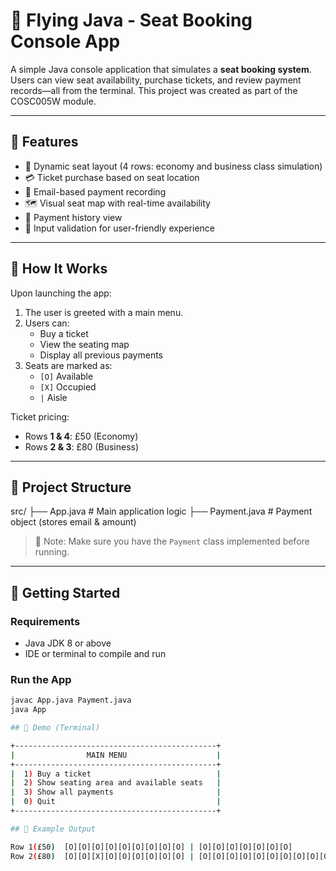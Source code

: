 # 🛫 Flying Java - Seat Booking Console App

A simple Java console application that simulates a **seat booking system**. Users can view seat availability, purchase tickets, and review payment records—all from the terminal. This project was created as part of the COSC005W module.

---

## 🎯 Features

- 💺 Dynamic seat layout (4 rows: economy and business class simulation)
- 💳 Ticket purchase based on seat location
- 📧 Email-based payment recording
- 🗺️ Visual seat map with real-time availability
- 🧾 Payment history view
- 🧪 Input validation for user-friendly experience

---

## 🧠 How It Works

Upon launching the app:
1. The user is greeted with a main menu.
2. Users can:
   - Buy a ticket
   - View the seating map
   - Display all previous payments
3. Seats are marked as:
   - `[O]` Available
   - `[X]` Occupied
   - `|` Aisle

Ticket pricing:
- Rows **1 & 4**: £50 (Economy)
- Rows **2 & 3**: £80 (Business)

---

## 🧱 Project Structure

src/
├── App.java          # Main application logic
├── Payment.java      # Payment object (stores email & amount)

> 🔧 Note: Make sure you have the `Payment` class implemented before running.

---

## 🚀 Getting Started

### Requirements
- Java JDK 8 or above
- IDE or terminal to compile and run

### Run the App
```bash
javac App.java Payment.java
java App

## 📸 Demo (Terminal)

+---------------------------------------------+
|                MAIN MENU                    |
+---------------------------------------------+
|  1) Buy a ticket                            |
|  2) Show seating area and available seats   |
|  3) Show all payments                       |
|  0) Quit                                    |
+---------------------------------------------+

## 📂 Example Output

Row 1(£50)  [O][O][O][O][O][O][O][O][O] | [O][O][O][O][O][O][O]
Row 2(£80)  [O][O][X][O][O][O][O][O][O] | [O][O][O][O][O][O][O][O][O][O][O][O]
